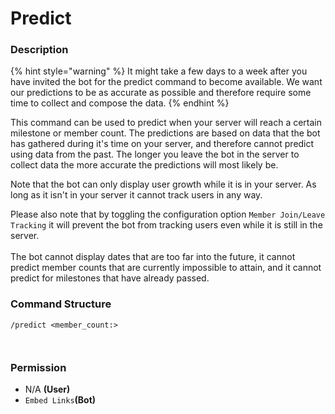 # Predict

### Description

{% hint style="warning" %}
It might take a few days to a week after you have invited the bot for the predict command to become available. We want our predictions to be as accurate as possible and therefore require some time to collect and compose the data.
{% endhint %}

This command can be used to predict when your server will reach a certain milestone or member count. The predictions are based on data that the bot has gathered during it's time on your server, and therefore cannot predict using data from the past. The longer you leave the bot in the server to collect data the more accurate the predictions will most likely be.

Note that the bot can only display user growth while it is in your server. As long as it isn't in your server it cannot track users in any way.&#x20;

Please also note that by toggling the configuration option `Member Join/Leave Tracking` it will prevent the bot from tracking users even while it is still in the server.\
\
The bot cannot display dates that are too far into the future, it cannot predict member counts that are currently impossible to attain, and it cannot predict for milestones that have already passed.

### Command Structure

```
/predict <member_count:>
```

<figure><img src="https://i.imgur.com/cqLuHyt.png" alt=""><figcaption></figcaption></figure>

<figure><img src="https://i.imgur.com/RICohnB.png" alt=""><figcaption></figcaption></figure>

### **Permission**

* N/A **(User)**
* `Embed Links`**(Bot)**
